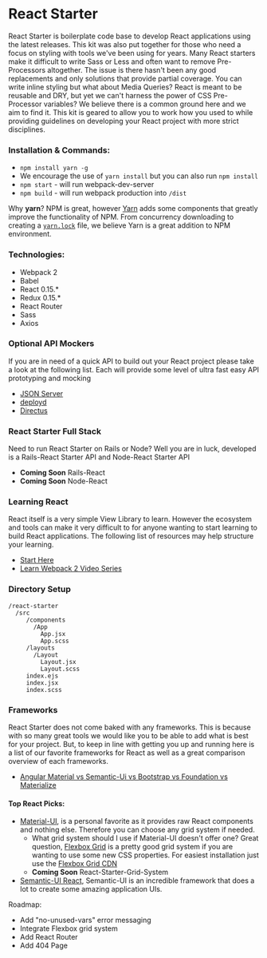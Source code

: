 # React Starter

React Starter is boilerplate code base to develop React applications using the latest releases.
This kit was also put together for those who need a focus on styling with tools we've
been using for years. Many React starters make it difficult to write Sass or Less
and often want to remove Pre-Processors altogether. The issue is there hasn't been
any good replacements and only solutions that provide partial coverage. You can write inline styling but what about Media Queries? React is meant to be reusable and DRY, but yet we can't harness the power of CSS Pre-Processor variables? We believe there is
a common ground here and we aim to find it. This kit
is geared to allow you to work how you used to while providing guidelines on developing your React project with more strict disciplines.

### Installation & Commands:

* `npm install yarn -g`
* We encourage the use of `yarn install` but you can also run `npm install`
* `npm start` - will run webpack-dev-server
* `npm build` - will run webpack production into `/dist`

Why **yarn**? NPM is great, however [Yarn](https://yarnpkg.com/en/) adds some components that greatly improve
the functionality of NPM. From concurrency downloading to creating a [`yarn.lock`](https://yarnpkg.com/en/docs/yarn-lock) file,
we believe Yarn is a great addition to NPM environment.

### Technologies:

* Webpack 2
* Babel
* React 0.15.*
* Redux 0.15.*
* React Router
* Sass
* Axios

### Optional API Mockers

If you are in need of a quick API to build out your React project please take
a look at the following list. Each will provide some level of ultra fast easy
API prototyping and mocking

* [JSON Server](https://github.com/typicode/json-server)
* [deployd](https://github.com/deployd/deployd)
* [Directus](https://github.com/directus/directus)

### React Starter Full Stack

Need to run React Starter on Rails or Node? Well you are in luck, developed
is a Rails-React Starter API and Node-React Starter API

* **Coming Soon** Rails-React
* **Coming Soon** Node-React

### Learning React

React itself is a very simple View Library to learn. However the ecosystem and tools
can make it very difficult to for anyone wanting to start learning to build React
applications. The following list of resources may help structure your learning.

* [Start Here](https://github.com/petehunt/react-howto)
* [Learn Webpack 2 Video Series](https://www.youtube.com/playlist?list=PLkEZWD8wbltnRp6nRR8kv97RbpcUdNawY)



### Directory Setup

    /react-starter
      /src
         /components
           /App
             App.jsx
             App.scss
         /layouts
           /Layout
             Layout.jsx
             Layout.scss
         index.ejs
         index.jsx
         index.scss

### Frameworks

React Starter does not come baked with any frameworks. This is because with so
many great tools we would like you to be able to add what is best for your project.
But, to keep in line with getting you up and running here is a list of our favorite
frameworks for React as well as a great comparison overview of each frameworks.

* [Angular Material vs Semantic-Ui vs Bootstrap vs Foundation vs Materialize](https://medium.com/@thatisuday/angular-material-vs-semantic-ui-vs-bootstrap-vs-foundation-vs-materialize-8bd3646e6f0a)

#### Top React Picks:
* [Material-UI](http://www.material-ui.com/#/), is a personal favorite as it provides
raw React components and nothing else. Therefore you can choose any grid system if needed.
  * What grid system should I use if Material-UI doesn't offer one? Great question,
  [Flexbox Grid](http://flexboxgrid.com/) is a pretty good grid system if you are wanting to use some new CSS properties. For easiest installation just use the
  [Flexbox Grid CDN](https://cdnjs.com/libraries/flexboxgrid)
  * **Coming Soon** React-Starter-Grid-System
* [Semantic-UI React](https://react.semantic-ui.com/introduction), Semantic-UI is
an incredible framework that does a lot to create some amazing application UIs.



Roadmap:

* Add "no-unused-vars" error messaging
* Integrate Flexbox grid system
* Add React Router
* Add 404 Page
